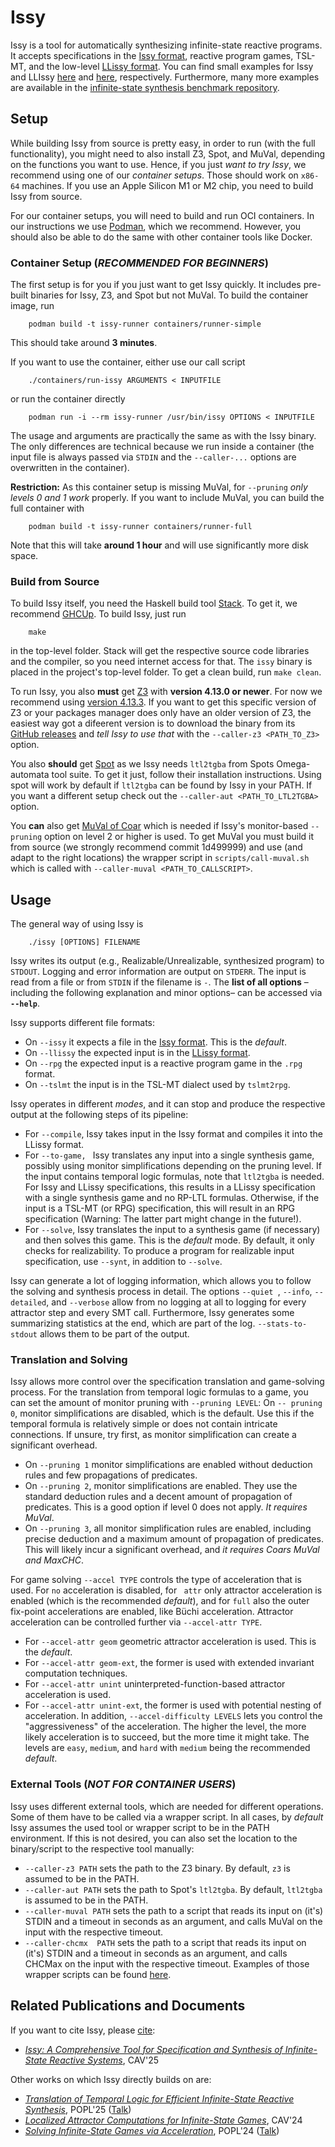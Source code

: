 # Issy

Issy is a tool for automatically synthesizing infinite-state reactive programs. It accepts specifications in the [Issy format](./docs/ISSYFORMAT.md), reactive program games, TSL-MT, and the low-level [LLissy format](./docs/LLISSYFORMAT.md). 
You can find small examples for Issy and LLIssy [here](./docs/sample.issy) and [here](./docs/sample.llissy), respectively. Furthermore, many more examples are available in the [infinite-state synthesis benchmark repository](https://github.com/phheim/infinite-state-reactive-synthesis-benchmarks).

## Setup

While building Issy from source is pretty easy, in order to run (with the full functionality), you might need to also install Z3, Spot, and MuVal, depending on the functions you want to use. Hence, if you just *want to try Issy*, we recommend using one of our *container setups*. Those should work on ``x86-64`` machines. If you use an Apple Silicon M1 or M2 chip, you need to build Issy from source.

For our container setups, you will need to build and run OCI containers. In our instructions we use [Podman](https://podman.io), which we recommend. However, you should also be able to do the same with other container tools like Docker.

### Container Setup (*RECOMMENDED FOR BEGINNERS*)

The first setup is for you if you just want to get Issy quickly. It includes pre-built binaries for Issy, Z3, and Spot but not MuVal. To build the container image, run
```
    podman build -t issy-runner containers/runner-simple
```
This should take around **3 minutes**.

If you want to use the container, either use our call script
```
    ./containers/run-issy ARGUMENTS < INPUTFILE
```
or run the container directly
```
    podman run -i --rm issy-runner /usr/bin/issy OPTIONS < INPUTFILE
```
The usage and arguments are practically the same as with the Issy binary. The only differences are technical because we run inside a container (the input file is always passed via ``STDIN`` and the ``--caller-...`` options are overwritten in the container). 

**Restriction:** As this container setup is missing MuVal, for ``--pruning`` *only levels 0 and 1 work* properly. If you want to include MuVal, you can build the full container with
```
    podman build -t issy-runner containers/runner-full
```
Note that this will take **around 1 hour** and will use significantly more disk space.

### Build from Source

To build Issy itself, you need the Haskell build tool [Stack](https://www.haskellstack.org/). To get it, we recommend [GHCUp](https://www.haskell.org/ghcup/).
To build Issy, just run
```
    make 
```
in the top-level folder. Stack will get the respective source code libraries and the compiler, so you need internet access for that. The ``issy`` binary is placed in the project's top-level folder. To get a clean build, run ``make clean``.

To run Issy, you also **must** get [Z3](https://github.com/Z3Prover/z3) with **version 4.13.0 or newer**. For now we recommend using [version 4.13.3](https://github.com/Z3Prover/z3/releases/tag/z3-4.13.3). If you want to get this specific version of Z3 or your packages manager does only have an older version of Z3, the easiest way got a difeerent version is to download the binary from its [GitHub releases](https://github.com/Z3Prover/z3/releases) and *tell Issy to use that* with the ``--caller-z3 <PATH_TO_Z3>`` option.

You also **should** get [Spot](https://spot.lre.epita.fr/) as we Issy needs ``ltl2tgba`` from Spots Omega-automata tool suite. To get it just, follow their installation instructions. Using spot will work by default if ``ltl2tgba`` can be found by Issy in your PATH. If you want a different setup check out the ``--caller-aut <PATH_TO_LTL2TGBA>`` option.

You **can** also get [MuVal of Coar](https://github.com/hiroshi-unno/coar) which is needed if Issy's monitor-based ``--pruning`` option on level 2 or higher is used. To get MuVal you must  build it from source (we strongly recommend commit 1d499999) and use (and adapt to the right locations) the wrapper script in ``scripts/call-muval.sh`` which is called with ``--caller-muval <PATH_TO_CALLSCRIPT>``.

## Usage

The general way of using Issy is
```
    ./issy [OPTIONS] FILENAME
```
Issy writes its output (e.g., Realizable/Unrealizable, synthesized program) to ``STDOUT``. Logging and error information are output on ``STDERR``. The input is read from a file or from ``STDIN`` if the filename is ``-``.
The **list of all options** –including the following explanation and minor options– can be accessed via **``--help``**.

Issy supports different file formats: 
- On ``--issy`` it expects a file in the [Issy format](./docs/ISSYFORMAT.md). This is the *default*.
- On ``--llissy`` the expected input is in the [LLissy format](./docs/LLISSYFORMAT.md).
- On ``--rpg`` the expected input is a reactive program game in the ``.rpg`` format.
- On ``--tslmt`` the input is in the TSL-MT dialect used by ``tslmt2rpg``.

Issy operates in different *modes*, and it can stop and produce the respective output at the following steps of its pipeline:
- For ``--compile``, Issy takes input in the Issy format and compiles it into the LLissy format.
- For ``--to-game, `` Issy translates any input into a single synthesis game, possibly using monitor simplifications depending on the pruning level. If the input contains temporal logic formulas, note that ``ltl2tgba`` is needed. For Issy and LLissy specifications, this results in a LLissy specification with a single synthesis game and no RP-LTL formulas. Otherwise, if the input is a TSL-MT (or RPG) specification, this will result in an RPG specification (Warning: The latter part might change in the future!).
- For ``--solve``, Issy translates the input to a synthesis game (if necessary) and then solves this game. This is the *default* mode. By default, it only checks for realizability. To produce a program for realizable input specification, use  ``--synt``, in addition to ``--solve``.

Issy can generate a lot of logging information, which allows you to follow the solving and synthesis process in detail. 
The options ``--quiet ``, ``--info``, ``--detailed``, and ``--verbose`` allow from no logging at all to logging for every attractor step and every SMT call. 
Furthermore, Issy generates some summarizing statistics at the end, which are part of the log. ``--stats-to-stdout`` allows them to be part of the output.


### Translation and Solving 

Issy allows more control over the specification translation and game-solving process. For the translation from temporal logic formulas to a game, you can set the amount of monitor pruning with ``--pruning LEVEL``: 
On ``-- pruning 0``, monitor simplifications are disabled, which is the default. Use this if the temporal formula is relatively simple or does not contain intricate connections. If unsure, try first, as monitor simplification can create a significant overhead.
- On ``--pruning 1`` monitor simplifications are enabled without deduction rules and few propagations of predicates.
- On ``--pruning 2``, monitor simplifications are enabled. They use the standard deduction rules and a decent amount of propagation of predicates. This is a good option if level 0 does not apply. *It requires MuVal*.
- On ``--pruning 3``, all monitor simplification rules are enabled, including precise deduction and a maximum amount of propagation of predicates. This will likely incur a significant overhead, and *it requires Coars MuVal and MaxCHC*.

For game solving ``--accel TYPE`` controls the type of acceleration that is used. For ``no`` acceleration is disabled, for `` attr`` only attractor acceleration is enabled (which is the recommended *default*), and for ``full`` also the outer fix-point accelerations are enabled, like Büchi acceleration. 
Attractor acceleration can be controlled further via ``--accel-attr TYPE``.
- For ``--accel-attr geom`` geometric attractor acceleration is used. This is the *default*.
- For ``--accel-attr geom-ext``, the former is used with extended invariant computation techniques.
- For ``--accel-attr unint`` uninterpreted-function-based attractor acceleration is used.
- For ``--accel-attr unint-ext``, the former is used with potential nesting of acceleration.
In addition, ``--accel-difficulty LEVELS`` lets you control the "aggressiveness" of the acceleration. The higher the level, the more likely acceleration is to succeed, but the more time it might take. The levels are ``easy``, ``medium``, and ``hard`` with ``medium`` being the recommended *default*.

### External Tools (*NOT FOR CONTAINER USERS*)

Issy uses different external tools, which are needed for different operations. Some of them have to be called via a wrapper script. In all cases, by *default*  Issy assumes the used tool or wrapper script to be in the PATH environment. If this is not desired, you can also set the location to the binary/script to the respective tool manually:
- ``--caller-z3 PATH`` sets the path to the Z3 binary. By default, ``z3`` is assumed to be in the PATH.
- ``--caller-aut PATH`` sets the path to Spot's ``ltl2tgba``. By default, ``ltl2tgba`` is assumed to be in the PATH.
- ``--caller-muval PATH`` sets the path to a script that reads its input on (it's) STDIN and a timeout in seconds as an argument, and calls MuVal on the input with the respective timeout.
- ``--caller-chcmx  PATH`` sets the path to a script that reads its input on (it's) STDIN and a timeout in seconds as an argument, and calls CHCMax on the input with the respective timeout.
Examples of those wrapper scripts can be found [here](./scripts).

## Related Publications and Documents

If you want to cite Issy, please [cite](./docs/issy.bib):
- [*Issy: A Comprehensive Tool for Specification and Synthesis of Infinite-State Reactive Systems*](https://doi.org/10.1007/978-3-031-98685-7_14), CAV'25

Other works on which Issy directly builds on are:
- [*Translation of Temporal Logic for Efficient Infinite-State Reactive Synthesis*](https://doi.org/10.1145/3704888), POPL'25 ([Talk](https://youtu.be/Mv0oqdhMfZo))
- [*Localized Attractor Computations for Infinite-State Games*](https://doi.org/10.1007/978-3-031-65633-0_7), CAV'24
- [*Solving Infinite-State Games via Acceleration*](https://doi.org/10.1145/3632899), POPL'24 ([Talk](https://youtu.be/3G0WaerPZpQ))

